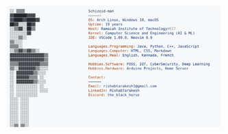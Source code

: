 <a href="https://github.com/Schizoid-man/Schizoid-man">
  <picture>
    <source media="(prefers-color-scheme: dark)" srcset="https://raw.githubusercontent.com/Schizoid-man/Schizoid-man/main/dark_mode.svg">
    <img alt="Andrew Grant's GitHub Profile README" src="https://raw.githubusercontent.com/Schizoid-man/Schizoid-man/main/light_mode.svg">
  </picture>
  </picture>
</a>
